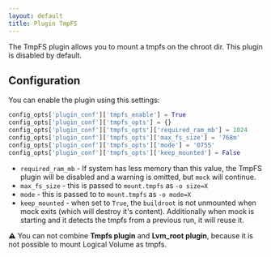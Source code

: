 ```yaml
---
layout: default
title: Plugin TmpFS
---
```


The TmpFS plugin allows you to mount a tmpfs on the chroot dir. This plugin is disabled by default.

## Configuration

You can enable the plugin using this settings:
```python
config_opts['plugin_conf']['tmpfs_enable'] = True
config_opts['plugin_conf']['tmpfs_opts'] = {}
config_opts['plugin_conf']['tmpfs_opts']['required_ram_mb'] = 1024
config_opts['plugin_conf']['tmpfs_opts']['max_fs_size'] = '768m'
config_opts['plugin_conf']['tmpfs_opts']['mode'] = '0755'
config_opts['plugin_conf']['tmpfs_opts']['keep_mounted'] = False
```

* `required_ram_mb` - If system has less memory than this value, the TmpFS plugin will be disabled and a warning is omitted, but `mock` will continue.
* `max_fs_size` - this is passed to `mount.tmpfs` as `-o size=X`
* `mode` - this is passed to to `mount.tmpfs` as `-o mode=X`
* `keep_mounted` - when set to `True`, the `buildroot` is not unmounted when mock exits (which will destroy it's content). Additionally when mock is starting and it detects the tmpfs from a previous run, it will reuse it.

:warning: You can not combine **Tmpfs plugin** and **Lvm_root plugin**, because it is not possible to mount Logical Volume as tmpfs.
